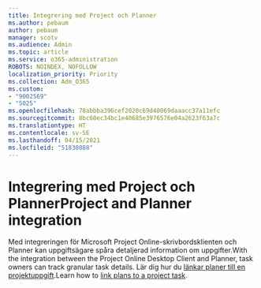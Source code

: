 ```yaml
---
title: Integrering med Project och Planner
ms.author: pebaum
author: pebaum
manager: scotv
ms.audience: Admin
ms.topic: article
ms.service: o365-administration
ROBOTS: NOINDEX, NOFOLLOW
localization_priority: Priority
ms.collection: Adm_O365
ms.custom:
- "9002569"
- "5025"
ms.openlocfilehash: 78abbba396cef2020c69d40069daaacc37a11efc
ms.sourcegitcommit: 8bc60ec34bc1e40685e3976576e04a2623f63a7c
ms.translationtype: HT
ms.contentlocale: sv-SE
ms.lasthandoff: 04/15/2021
ms.locfileid: "51830888"
---
```

# <a name="project-and-planner-integration"></a><span data-ttu-id="cb697-102">Integrering med Project och Planner</span><span class="sxs-lookup"><span data-stu-id="cb697-102">Project and Planner integration</span></span>

<span data-ttu-id="cb697-103">Med integreringen för Microsoft Project Online-skrivbordsklienten och Planner kan uppgiftsägare spåra detaljerad information om uppgifter.</span><span class="sxs-lookup"><span data-stu-id="cb697-103">With the integration between the Project Online Desktop Client and Planner, task owners can track granular task details.</span></span> <span data-ttu-id="cb697-104">Lär dig hur du [länkar planer till en projektuppgift](https://www.microsoft.com/microsoft-365/blog/2017/10/30/introducing-new-ways-to-work-in-microsoft-project/).</span><span class="sxs-lookup"><span data-stu-id="cb697-104">Learn how to [link plans to a project task](https://www.microsoft.com/microsoft-365/blog/2017/10/30/introducing-new-ways-to-work-in-microsoft-project/).</span></span>
